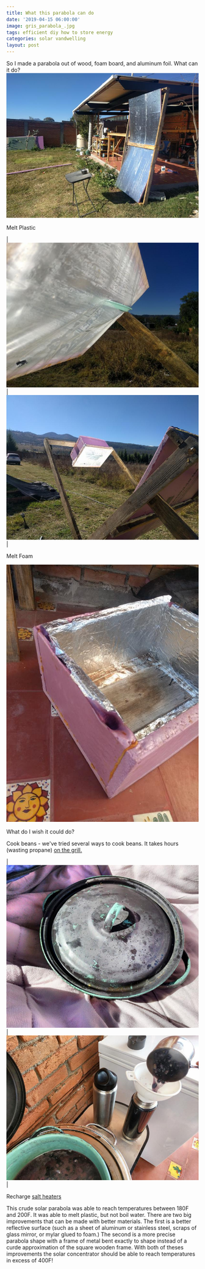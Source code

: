 ```yaml
---
title: What this parabola can do
date: '2019-04-15 06:00:00'
image: gris_parabola_.jpg
tags: efficient diy how to store energy
categories: solar vandwelling
layout: post
---
```


So I made a parabola out of wood, foam board, and aluminum foil. What can it do?
[![](/images/parabola-foil_.jpg)](/images/parabola-foil.jpg)

Melt Plastic

| [![](/images/melt-plastic_.jpg)](/images/melt-plastic.jpg) | [![](/images/melt-plastic-2_.jpg)](/images/melt-plastic-2.jpg) |

Melt Foam

[![](/images/melt-foam_.jpg)](/images/melt-foam.jpg)


What do I wish it could do?

Cook beans - we've tried several ways to cook beans. It takes hours (wasting propane) [on the grill.](link)

| [![](/images/beans_.jpg)](/images/beans.jpg) | [![](/images/beans_thermos_.jpg)](/images/beans_thermos.jpg) |

Recharge [salt heaters](https://reverdecer.annalisagross.com/2019/01/04/first-experiments-with-solar-salt-batteries/)




This crude solar parabola was able to reach temperatures between 180F and 200F. It was able to melt plastic, but not boil water.  There are two big improvements that can be made with better materials. The first is a better reflective surface (such as a sheet of aluminum or stainless steel, scraps of glass mirror, or mylar glued to foam.)  The second is a more precise parabola shape with a frame of metal bent exactly to shape instead of a curde approximation of the square wooden frame.  With both of theses improvements the solar concentrator should be able to reach temperatures in excess of 400F!
